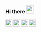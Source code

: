### Hi there <img src="https://media.giphy.com/media/hvRJCLFzcasrR4ia7z/giphy.gif" width="25px">
<a href="https://www.instagram.com/moo_rangers/">
  <img align="left" alt="moo_rangers's Instagram" width="22px" src="https://raw.githubusercontent.com/hussainweb/hussainweb/main/icons/instagram.png" />
</a>
<a href="https://discord.gg/">
  <img align="left" alt="moo_rangers's Discord" width="22px" src="https://raw.githubusercontent.com/peterthehan/peterthehan/master/assets/discord.svg" />
</a>
<a href="https://twitter.com/">
  <img align="left" alt="" width="22px" src="https://raw.githubusercontent.com/peterthehan/peterthehan/master/assets/twitter.svg" />
</a>
<a href="https://www.linkedin.com/">
  <img align="left" alt="moo_rangers's LinkedIN" width="22px" src="https://raw.githubusercontent.com/peterthehan/peterthehan/master/assets/linkedin.svg" />
</a>

<!--
**moorangers/moorangers** is a ✨ _special_ ✨ repository because its `README.md` (this file) appears on your GitHub profile.

Here are some ideas to get you started:

- 🔭 I’m currently working on ...
- 🌱 I’m currently learning ...
- 👯 I’m looking to collaborate on ...
- 🤔 I’m looking for help with ...
- 💬 Ask me about ...
- 📫 How to reach me: ...
- 😄 Pronouns: ...
- ⚡ Fun fact: ...
-->

